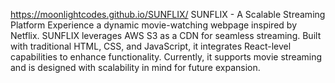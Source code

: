 https://moonlightcodes.github.io/SUNFLIX/
SUNFLIX - A Scalable Streaming Platform Experience a dynamic movie-watching webpage inspired by Netflix. 
SUNFLIX leverages AWS S3 as a CDN for seamless streaming. Built with traditional HTML, CSS, and JavaScript,
it integrates React-level capabilities to enhance functionality. Currently, it supports movie streaming and is 
designed with scalability in mind for future expansion.
